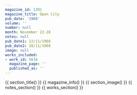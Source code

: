 ```yaml
---
magazine_id: 1301
magazine_title: Open City
pub_date: '1968'
volume: ''
number: null
month: November 22-28
notes: null
pub_date1: 22/11/1968
pub_date2: 28/11/1968
image: null
works_included:
- work_id: 5634
  magazine_page: ''
  published_as: ''
---
```


{{ section_title() }}
{{ magazine_info() }}
{{ section_image() }}
{{ notes_section() }}
{{ works_section() }}
